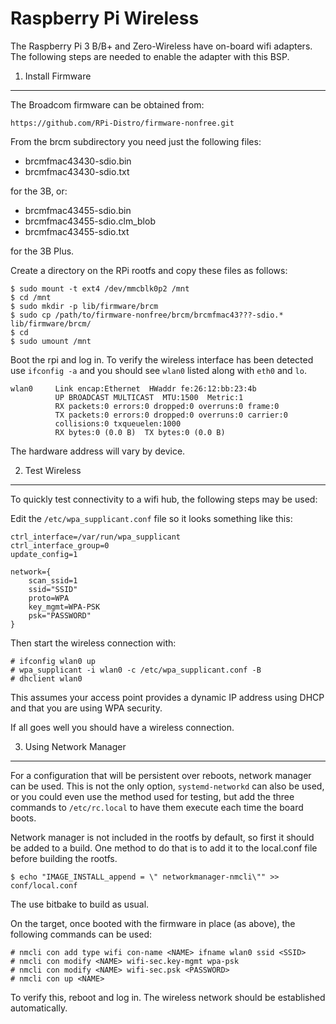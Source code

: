 Raspberry Pi Wireless
=====================

The Raspberry Pi 3 B/B+ and Zero-Wireless have on-board wifi adapters. The
following steps are needed to enable the adapter with this BSP.

1. Install Firmware
-------------------
The Broadcom firmware can be obtained from:

    https://github.com/RPi-Distro/firmware-nonfree.git

From the brcm subdirectory you need just the following files:

  * brcmfmac43430-sdio.bin
  * brcmfmac43430-sdio.txt

for the 3B, or:

  * brcmfmac43455-sdio.bin
  * brcmfmac43455-sdio.clm_blob
  * brcmfmac43455-sdio.txt

for the 3B Plus.

Create a directory on the RPi rootfs and copy these files as follows:

    $ sudo mount -t ext4 /dev/mmcblk0p2 /mnt
    $ cd /mnt
    $ sudo mkdir -p lib/firmware/brcm
    $ sudo cp /path/to/firmware-nonfree/brcm/brcmfmac43???-sdio.* lib/firmware/brcm/
    $ cd
    $ sudo umount /mnt

Boot the rpi and log in. To verify the wireless interface has been detected use
`ifconfig -a` and you should see `wlan0` listed along with `eth0` and `lo`.

    wlan0     Link encap:Ethernet  HWaddr fe:26:12:bb:23:4b
              UP BROADCAST MULTICAST  MTU:1500  Metric:1
              RX packets:0 errors:0 dropped:0 overruns:0 frame:0
              TX packets:0 errors:0 dropped:0 overruns:0 carrier:0
              collisions:0 txqueuelen:1000
              RX bytes:0 (0.0 B)  TX bytes:0 (0.0 B)

The hardware address will vary by device.

2. Test Wireless
----------------
To quickly test connectivity to a wifi hub, the following steps may be used:

Edit the `/etc/wpa_supplicant.conf` file so it looks something like this:

    ctrl_interface=/var/run/wpa_supplicant
    ctrl_interface_group=0
    update_config=1

    network={
        scan_ssid=1
        ssid="SSID"
        proto=WPA
        key_mgmt=WPA-PSK
        psk="PASSWORD"
    }

Then start the wireless connection with:

    # ifconfig wlan0 up
    # wpa_supplicant -i wlan0 -c /etc/wpa_supplicant.conf -B
    # dhclient wlan0

This assumes your access point provides a dynamic IP address using DHCP and
that you are using WPA security.

If all goes well you should have a wireless connection.

3. Using Network Manager
------------------------
For a configuration that will be persistent over reboots, network manager can
be used. This is not the only option, `systemd-networkd` can also be used, or
you could even use the method used for testing, but add the three commands to
`/etc/rc.local` to have them execute each time the board boots.

Network manager is not included in the rootfs by default, so first it should
be added to a build. One method to do that is to add it to the local.conf file
before building the rootfs.

    $ echo "IMAGE_INSTALL_append = \" networkmanager-nmcli\"" >> conf/local.conf

The use bitbake to build as usual.

On the target, once booted with the firmware in place (as above), the following
commands can be used:

    # nmcli con add type wifi con-name <NAME> ifname wlan0 ssid <SSID>
    # nmcli con modify <NAME> wifi-sec.key-mgmt wpa-psk
    # nmcli con modify <NAME> wifi-sec.psk <PASSWORD>
    # nmcli con up <NAME>

To verify this, reboot and log in. The wireless network should be established
automatically.

